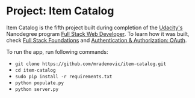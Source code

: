 # Project: Item Catalog

Item Catalog is the fifth project built during completion of the [Udacity's](https://www.udacity.com/) Nanodegree program [Full Stack Web Developer](https://www.udacity.com/course/full-stack-web-developer-nanodegree--nd004). To learn how it was built, check [Full Stack Foundations](https://www.udacity.com/courses/full-stack-foundations--ud088) and [Authentication & Authorization: OAuth](https://www.udacity.com/courses/authentication-authorization-oauth--ud330).


To run the app, run following commands:
* `git clone https://github.com/mradenovic/item-catalog.git`
* `cd item-catalog`
* `sudo pip install -r requirements.txt`
* `python populate.py`
* `python server.py`
